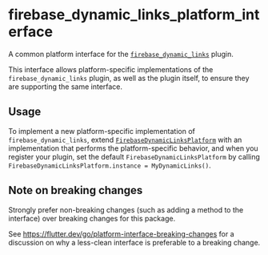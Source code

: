 # firebase_dynamic_links_platform_interface

A common platform interface for the [`firebase_dynamic_links`][1] plugin.

This interface allows platform-specific implementations of the `firebase_dynamic_links`
plugin, as well as the plugin itself, to ensure they are supporting the
same interface.

## Usage

To implement a new platform-specific implementation of `firebase_dynamic_links`, extend
[`FirebaseDynamicLinksPlatform`][2] with an implementation that performs the
platform-specific behavior, and when you register your plugin, set the default
`FirebaseDynamicLinksPlatform` by calling
`FirebaseDynamicLinksPlatform.instance = MyDynamicLinks()`.

## Note on breaking changes

Strongly prefer non-breaking changes (such as adding a method to the interface)
over breaking changes for this package.

See https://flutter.dev/go/platform-interface-breaking-changes for a discussion
on why a less-clean interface is preferable to a breaking change.

[1]: ../firebase_dynamic_links
[2]: lib/firebase_dynamic_links_platform_interface.dart
